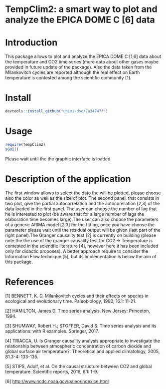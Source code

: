 # TempClim2: a smart way to plot and analyze the EPICA DOME C [6] data


# Introduction  

This package allows to plot and analyze the EPICA DOME C [1,6] data about the temperature and CO2 time series (more data about other gases maybe provided in future update of the package). Also the data taken from the Milankovitch cycles are reported although the real effect on Earth temperature is contested among the scientific community [1]. 

# Install 

```R
devtools::install_github("unimi-dse/7a34747f")
```
# Usage

```R
require(TempClim2)  
sGUI()    
```
Please wait until the the graphic interface is loaded. 

# Description of the application       

The first window allows to select the data the will be plotted, please choose also the color as well as the size of plot. The second panel, that consists in two plot, give the partial autocorrelation and the autocorellation [2,3] of the data loaded in the first panel. The user can choose the number of lag that he is interested to plot (be aware that for a large number of lags the elaboration time becomes large).The user can also choose the parameters of a generic ARIMA model [2,3] for the fitting, once you have choose the parameter please wait until the residual output will be given (last part of the right panel).The Granger causality test [2] is currently on building (please note the the use of the granger causality test for CO2 -> Temperature is contested in the scientific literature [4], however here it has been included only for didactic proposes). A better approach require to consider the Information Flow technique [5], but its implementation is below the aim of this package. 

# References

[1] BENNETT, K. D. Milankovitch cycles and their effects on species in ecological and evolutionary time. Paleobiology, 1990, 16.1: 11-21.

[2] HAMILTON, James D. Time series analysis. New Jersey: Princeton, 1994.

[3] SHUMWAY, Robert H.; STOFFER, David S. Time series analysis and its applications: with R examples. Springer, 2017.

[4] TRIACCA, U. Is Granger causality analysis appropriate to investigate the relationship between atmospheric concentration of carbon dioxide and global surface air temperature?. Theoretical and applied climatology, 2005, 81.3-4: 133-135.

[5] STIPS, Adolf, et al. On the causal structure between CO2 and global temperature. Scientific reports, 2016, 6.1: 1-9.

[6] http://www.ncdc.noaa.gov/paleo/indexice.html








